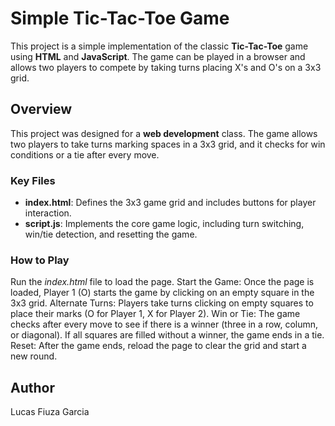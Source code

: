 # Simple Tic-Tac-Toe Game

This project is a simple implementation of the classic **Tic-Tac-Toe** game using **HTML** and **JavaScript**. The game can be played in a browser and allows two players to compete by taking turns placing X's and O's on a 3x3 grid.

## Overview

This project was designed for a **web development** class. The game allows two players to take turns marking spaces in a 3x3 grid, and it checks for win conditions or a tie after every move.

### Key Files

- **index.html**: Defines the 3x3 game grid and includes buttons for player interaction.
- **script.js**: Implements the core game logic, including turn switching, win/tie detection, and resetting the game.
### How to Play
Run the _index.html_ file to load the page.
Start the Game: Once the page is loaded, Player 1 (O) starts the game by clicking on an empty square in the 3x3 grid.
Alternate Turns: Players take turns clicking on empty squares to place their marks (O for Player 1, X for Player 2).
Win or Tie: The game checks after every move to see if there is a winner (three in a row, column, or diagonal). If all squares are filled without a winner, the game ends in a tie.
Reset: After the game ends, reload the page to clear the grid and start a new round.

## Author
Lucas Fiuza Garcia